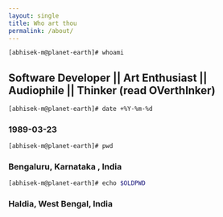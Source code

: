 ```yaml
---
layout: single
title: Who art thou
permalink: /about/
---
```



```bash
[abhisek-m@planet-earth]# whoami
```

## Software Developer || Art Enthusiast || Audiophile || Thinker (read OVerthInker)


```bash
[abhisek-m@planet-earth]# date +%Y-%m-%d
```
### 1989-03-23
```bash
[abhisek-m@planet-earth]# pwd
```
### Bengaluru, Karnataka , India
```bash
[abhisek-m@planet-earth]# echo $OLDPWD
```
### Haldia, West Bengal, India



